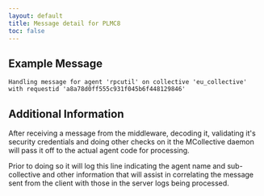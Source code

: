 ```yaml
---
layout: default
title: Message detail for PLMC8
toc: false
---
```


Example Message
---------------

    Handling message for agent 'rpcutil' on collective 'eu_collective' with requestid 'a8a78d0ff555c931f045b6f448129846'

Additional Information
----------------------

After receiving a message from the middleware, decoding it, validating it's security credentials and doing other checks on it the MCollective daemon will pass it off to the actual agent code for processing.

Prior to doing so it will log this line indicating the agent name and sub-collective and other information that will assist in correlating the message sent from the client with those in the server logs being processed.
